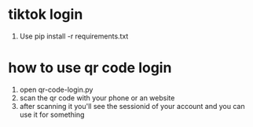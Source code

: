 # tiktok login

1. Use pip install -r requirements.txt

# how to use qr code login

1. open qr-code-login.py
2. scan the qr code with your phone or an website
3. after scanning it you'll see the sessionid of your account and you can use it for something
